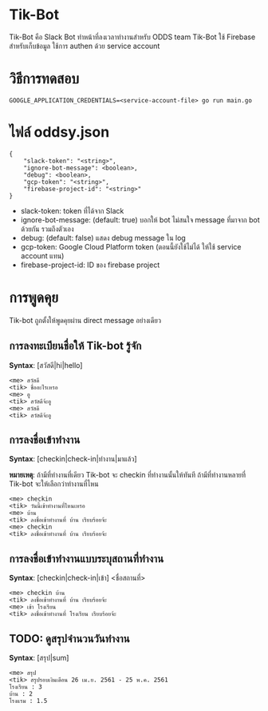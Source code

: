# Tik-Bot

Tik-Bot คือ Slack Bot ทำหน้าที่ลงเวลาทำงานสำหรับ ODDS team Tik-Bot ใช้ Firebase สำหรับเก็บข้อมูล ใช้การ authen ด้วย service account

# วิธีการทดสอบ

```
GOOGLE_APPLICATION_CREDENTIALS=<service-account-file> go run main.go
```

# ไฟล์ oddsy.json

```
{
    "slack-token": "<string>",
    "ignore-bot-message": <boolean>,
    "debug": <boolean>,
    "gcp-token": "<string>",
    "firebase-project-id": "<string>"
}
```

* slack-token: token ที่ได้จาก Slack
* ignore-bot-message: (default: true) บอกให้ bot ไม่สนใจ message ที่มาจาก bot ด้วยกัน รวมถึงตัวเอง
* debug: (default: false) แสดง debug message ใน log
* gcp-token: Google Cloud Platform token (ตอนนี้ยังใช้ไม่ได้ ให้ใช้ service account แทน)
* firebase-project-id: ID ของ firebase project

# การพูดคุย

Tik-bot ถูกตั้งให้พูดคุยผ่าน direct message อย่างเดียว

## การลงทะเบียนชื่อให้ Tik-bot รู้จัก

**Syntax**: [สวัสดี|hi|hello]

```
<me> สวัสดี
<tik> ชื่ออะไรเหรอ
<me> อู
<tik> สวัสดีจ้ะอู
<me> สวัสดี
<tik> สวัสดีจ้ะอู
```

## การลงชื่อเข้าทำงาน

**Syntax**: [checkin|check-in|ทำงาน|มาแล้ว]

**หมายเหตุ**: ถ้ามีที่ทำงานที่เดียว Tik-bot จะ checkin ที่ทำงานนั้นให้ทันที
ถ้ามีที่ทำงานหลายที่ Tik-bot จะให้เลือกว่าทำงานที่ไหน

```
<me> checkin
<tik> วันนี้เข้าทำงานที่ไหนเหรอ
<me> บ้าน
<tik> ลงชื่อเข้าทำงานที่ บ้าน เรียบร้อยจ้ะ
<me> checkin
<tik> ลงชื่อเข้าทำงานที่ บ้าน เรียบร้อยจ้ะ
```

## การลงชื่อเข้าทำงานแบบระบุสถานที่ทำงาน

**Syntax**: [checkin|check-in|เข้า] <ชื่อสถานที่>

```
<me> checkin บ้าน
<tik> ลงชื่อเข้าทำงานที่ บ้าน เรียบร้อยจ้ะ
<me> เข้า โรงเรียน
<tik> ลงชื่อเข้าทำงานที่ โรงเรียน เรียบร้อยจ้ะ
```

## TODO: ดูสรุปจำนวนวันทำงาน

**Syntax**: [สรุป|sum]

```
<me> สรุป
<tik> สรุปรอบเงินเดือน 26 เม.ย. 2561 - 25 พ.ค. 2561
โรงเรียน : 3
บ้าน : 2
โรงแรม : 1.5
```